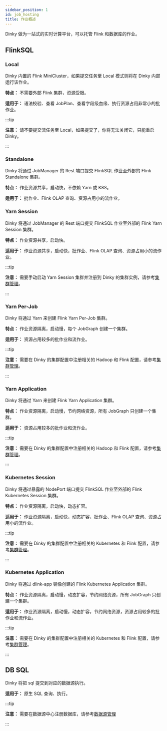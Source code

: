 ```yaml
---
sidebar_position: 1
id: job_hosting
title: 作业概述
---
```





Dinky 做为一站式的实时计算平台，可以托管 Flink 和数据库的作业。

## FlinkSQL

### Local

Dinky 内置的 Flink MiniCluster，如果提交任务至 Local 模式则将在 Dinky 内部运行该作业。

**特点：** 不需要外部 Flink 集群，资源受限。

**适用于：** 语法校验、查看 JobPlan、查看字段级血缘、执行资源占用非常小的批作业。

:::tip

**注意：** 请不要提交流任务至 Local，如果提交了，你将无法关闭它，只能重启 Dinky。

:::

### Standalone

Dinky 将通过 JobManager 的 Rest 端口提交 FlinkSQL 作业至外部的 Flink Standalone 集群。

**特点：** 作业资源共享，启动快，不依赖 Yarn 或 K8S。

**适用于：** 批作业、Flink OLAP 查询、资源占用小的流作业。

### Yarn Session

Dinky 将通过 JobManager 的 Rest 端口提交 FlinkSQL 作业至外部的 Flink Yarn Session 集群。

**特点：** 作业资源共享，启动快。

**适用于：** 作业资源共享，启动快，批作业、Flink OLAP 查询、资源占用小的流作业。

:::tip

**注意：** 需要手动启动 Yarn Session 集群并注册到 Dinky 的集群实例，请参考[集群管理](../../register_center/cluster_manage)。

:::

### Yarn Per-Job

Dinky 将通过 Yarn 来创建 Flink Yarn Per-Job 集群。

**特点：** 作业资源隔离，启动慢，每个 JobGraph 创建一个集群。

**适用于：** 资源占用较多的批作业和流作业。

:::tip

**注意：** 需要在 Dinky 的集群配置中注册相关的 Hadoop 和 Flink 配置，请参考[集群管理](../../register_center/cluster_manage)。

:::

### Yarn Application

Dinky 将通过 Yarn 来创建 Flink Yarn Application 集群。

**特点：** 作业资源隔离，启动慢，节约网络资源，所有 JobGraph 只创建一个集群。

**适用于：** 资源占用较多的批作业和流作业。

:::tip

**注意：** 需要在 Dinky 的集群配置中注册相关的 Hadoop 和 Flink 配置，请参考[集群管理](../../register_center/cluster_manage)。

:::

### Kubernetes Session

Dinky 将通过暴露的 NodePort 端口提交 FlinkSQL 作业至外部的 Flink Kubernetes Session 集群。

**特点：** 作业资源隔离，启动快，动态扩容。

**适用于：** 作业资源隔离，启动快，动态扩容，批作业、Flink OLAP 查询、资源占用小的流作业。

:::tip

**注意：** 需要在 Dinky 的集群配置中注册相关的 Kubernetes 和 Flink 配置，请参考[集群管理](../../register_center/cluster_manage)。

:::

### Kubernetes Application

Dinky 将通过 dlink-app 镜像创建的 Flink Kubernetes Application 集群。

**特点：** 作业资源隔离，启动慢，动态扩容，节约网络资源，所有 JobGraph 只创建一个集群。

**适用于：** 作业资源隔离，启动慢，动态扩容，节约网络资源，资源占用较多的批作业和流作业。

:::tip

**注意：** 需要在 Dinky 的集群配置中注册相关的 Kubernetes 和 Flink 配置，请参考[集群管理](../../register_center/cluster_manage)。

:::

## DB SQL

Dinky 将把 sql 提交到对应的数据源执行。

**适用于：** 原生 SQL 查询、执行。

:::tip

**注意：** 需要在数据源中心注册数据库，请参考[数据源管理](../../register_center/datasource_manage)

:::